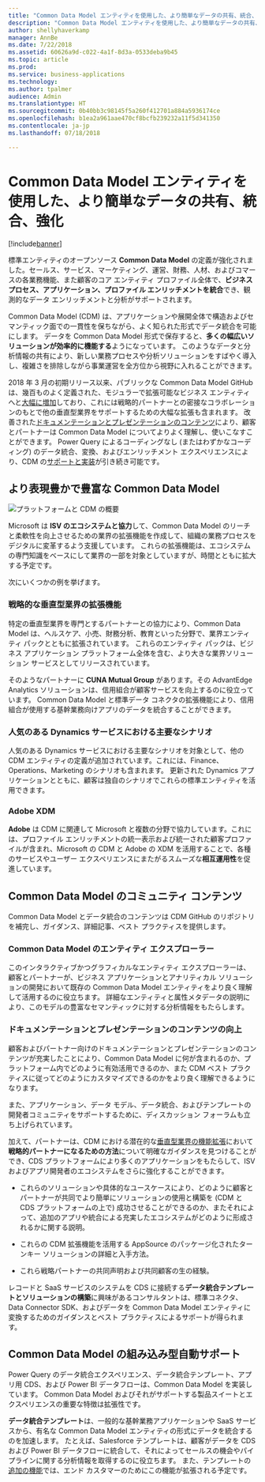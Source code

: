 ```yaml
---
title: "Common Data Model エンティティを使用した、より簡単なデータの共有、統合、強化"
description: "Common Data Model エンティティを使用した、より簡単なデータの共有、統合、強化"
author: shellyhaverkamp
manager: AnnBe
ms.date: 7/22/2018
ms.assetid: 60626a9d-c022-4a1f-8d3a-0533deba9b45
ms.topic: article
ms.prod: 
ms.service: business-applications
ms.technology: 
ms.author: tpalmer
audience: Admin
ms.translationtype: HT
ms.sourcegitcommit: 0b40bb3c98145f5a260f412701a884a5936174ce
ms.openlocfilehash: b1ea2a961aae470cf8bcfb239232a11f5d341350
ms.contentlocale: ja-jp
ms.lasthandoff: 07/18/2018

---
```

# <a name="easier-sharing-unification-and-enrichment-of-data-with-common-data-model-entities"></a>Common Data Model エンティティを使用した、より簡単なデータの共有、統合、強化


[!include[banner](../../includes/banner.md)]

標準エンティティのオープンソース **Common Data Model** の定義が強化されました。セールス、サービス、マーケティング、運営、財務、人材、およびコマースの各業務機能、また顧客のコア エンティティ プロファイル全体で、**ビジネス プロセス、アプリケーション、プロファイル エンリッチメントを統合**でき、観測的なデータ エンリッチメントと分析がサポートされます。

Common Data Model (CDM) は、アプリケーションや展開全体で構造およびセマンティック面での一貫性を保ちながら、よく知られた形式でデータ統合を可能にします。 データを Common Data Model 形式で保存すると、**多くの幅広いソリューションが効率的に機能する**ようになっています。 このようなデータと分析情報の共有により、新しい業務プロセスや分析ソリューションをすばやく導入し、複雑さを排除しながら事業運営を全方位から視野に入れることができます。

2018 年 3 月の初期リリース以来、パブリックな Common Data Model GitHub は、幾百ものよく定義された、モジュラーで拡張可能なビジネス エンティティへと[大幅に増加](#a-more-expressive-richer-common-data-model)しており、これには戦略的パートナーとの密接なコラボレーションのもとで他の垂直型業界をサポートするための大幅な拡張も含まれます。 改善された[ドキュメンテーションとプレゼンテーションのコンテンツ](#common-data-model-and-data-integration-community-content)により、顧客とパートナーは Common Data Model についてよりよく理解し、使いこなすことができます。 Power Query によるコーディングなし (またはわずかなコーディング) のデータ統合、変換、およびエンリッチメント エクスペリエンスにより、CDM の[サポートと実装](#built-in-support-for-the-common-data-model)が引き続き可能です。

##  <a name="a-more-expressive-richer-common-data-model"></a>より表現豊かで豊富な Common Data Model

![プラットフォームと CDM の概要](media/a-more-expressive-richer-common-data-model-1.png "プラットフォームと CDM の概要")
<!-- picture -->

Microsoft は **ISV のエコシステムと協力**して、Common Data Model のリーチと柔軟性を向上させるための業界の拡張機能を作成して、組織の業務プロセスをデジタルに変革するよう支援しています。 これらの拡張機能は、エコシステムの専門知識をベースにして業界の一部を対象としていますが、時間とともに拡大する予定です。 

次にいくつかの例を挙げます。

<a name="industry"></a>
### <a name="industry-extensions-for-strategic-verticals"></a>戦略的な垂直型業界の拡張機能

特定の垂直型業界を専門とするパートナーとの協力により、Common Data Model は、ヘルスケア、小売、財務分析、教育といった分野で、業界エンティティ パックとともに拡張されています。 これらのエンティティ パックは、ビジネス アプリケーション プラットフォーム全体を含む、より大きな業界ソリューション サービスとしてリリースされています。

そのようなパートナーに **CUNA Mutual Group** があります。その AdvantEdge Analytics ソリューションは、信用組合が顧客サービスを向上するのに役立っています。 Common Data Model と標準データ コネクタの拡張機能により、信用組合が使用する基幹業務向けアプリのデータを統合することができます。 

<a name="dynamics"></a>
### <a name="key-scenarios-from-popular-dynamics-offerings"></a>人気のある Dynamics サービスにおける主要なシナリオ
人気のある Dynamics サービスにおける主要なシナリオを対象として、他の CDM エンティティの定義が追加されています。これには、Finance、Operations、Marketing のシナリオも含まれます。 更新された Dynamics アプリケーションとともに、顧客は独自のシナリオでこれらの標準エンティティを活用できます。 

### <a name="adobe-xdm"></a>Adobe XDM

**Adobe** は CDM に関連して Microsoft と複数の分野で協力しています。これには、プロファイル エンリッチメントの統一表示および統一された顧客プロファイルが含まれ、Microsoft の CDM と Adobe の XDM を活用することで、各種のサービスやユーザー エクスペリエンスにまたがるスムーズな**相互運用性**を促進しています。


##  <a name="common-data-model-community-content"></a>Common Data Model のコミュニティ コンテンツ

Common Data Model とデータ統合のコンテンツは CDM GitHub のリポジトリを補完し、ガイダンス、詳細記事、ベスト プラクティスを提供します。

<a name="explorer"></a>
### <a name="common-data-model-entity-explorer"></a>Common Data Model のエンティティ エクスプローラー

このインタラクティブかつグラフィカルなエンティティ エクスプローラーは、顧客とパートナーが、ビジネス アプリケーションとアナリティカル ソリューションの開発において既存の Common Data Model エンティティをより良く理解して活用するのに役立ちます。 詳細なエンティティと属性メタデータの説明により、このモデルの豊富なセマンティックに対する分析情報をもたらします。

<a name="docs"></a>
### <a name="improved-documentation-and-presentation-content"></a>ドキュメンテーションとプレゼンテーションのコンテンツの向上
顧客およびパートナー向けのドキュメンテーションとプレゼンテーションのコンテンツが充実したことにより、Common Data Model に何が含まれるのか、プラットフォーム内でどのように有効活用できるのか、また CDM ベスト プラクティスに従ってどのようにカスタマイズできるのかをより良く理解できるようになります。

また、アプリケーション、データ モデル、データ統合、およびテンプレートの開発者コミュニティをサポートするために、ディスカッション フォーラムも立ち上げられています。

加えて、パートナーは、CDM における潜在的な[垂直型業界の機能拡張](#industry-extensions-for-strategic-verticals)において**戦略的パートナーになるための方法**について明確なガイダンスを見つけることができ、CDS プラットフォームにより多くのアプリケーションをもたらして、ISV およびアプリ開発者のエコシステムをさらに強化することができます。 

-   これらのソリューションや具体的なユースケースにより、どのように顧客とパートナーが共同でより簡単にソリューションの使用と構築を (CDM と CDS プラットフォームの上で) 成功させることができるのか、またそれによって、追加のアプリや統合による充実したエコシステムがどのように形成されるかに関する説明。

-   これらの CDM 拡張機能を活用する AppSource のパッケージ化されたターンキー ソリューションの詳細と入手方法。

-   これら戦略パートナーの共同声明および共同顧客の生の経験。

レコードと SaaS サービスのシステムを CDS に接続する**データ統合テンプレートとソリューションの構築**に興味があるコンサルタントは、標準コネクタ、Data Connector SDK、およびデータを Common Data Model エンティティに変換するためのガイダンスとベスト プラクティスによるサポートが得られます。


##  <a name="built-in-automatic-support-for-the-common-data-model"></a>Common Data Model の組み込み型自動サポート 

Power Query のデータ統合エクスペリエンス、データ統合テンプレート、アプリ用 CDS、および Power BI データフローは、Common Data Model を実装しています。 Common Data Model およびそれがサポートする製品スイートとエクスペリエンスの重要な特徴は拡張性です。 

**データ統合テンプレート**は、一般的な基幹業務アプリケーションや SaaS サービスから、有名な Common Data Model エンティティの形式にデータを統合するのを加速します。 たとえば、Salesforce テンプレートは、顧客がデータを CDS および Power BI データフローに統合して、それによってセールスの機会やパイプラインに関する分析情報を取得するのに役立ちます。 また、テンプレートの[追加の機能](4-data-integration-admin.md#templates)では、エンド カスタマーのためにこの機能が拡張される予定です。

